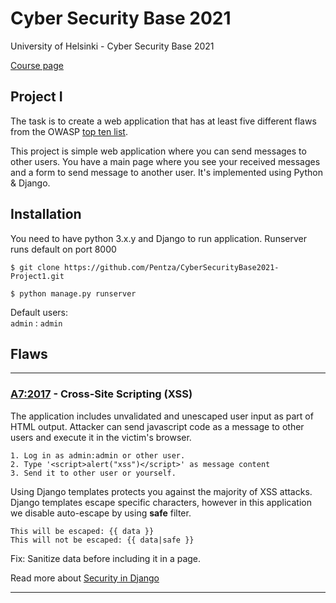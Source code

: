 # **Cyber Security Base 2021**
University of Helsinki - Cyber Security Base 2021

[Course page](https://cybersecuritybase.mooc.fi/)

## **Project I**

The task is to create a web application that has at least five different flaws from the OWASP [top ten list](https://owasp.org/www-project-top-ten/).

This project is simple web application where you can send messages to other users. You have a main page where you see your received messages and a form to send message to another user. It's implemented using Python & Django. 

## Installation
You need to have python 3.x.y and Django to run application. Runserver runs default on port 8000

```
$ git clone https://github.com/Pentza/CyberSecurityBase2021-Project1.git

$ python manage.py runserver
```

Default users:  
`admin` : `admin`


## **Flaws**
---

### [A7:2017](https://owasp.org/www-project-top-ten/2017/A7_2017-Cross-Site_Scripting_(XSS)) - Cross-Site Scripting (XSS)

The application includes unvalidated and unescaped user input as part of HTML output. Attacker can send javascript code as a message to other users and execute it in the victim's browser.

```
1. Log in as admin:admin or other user. 
2. Type '<script>alert("xss")</script>' as message content
3. Send it to other user or yourself. 
```
Using Django templates protects you against the majority of XSS attacks. Django templates escape specific characters, however in this application we disable auto-escape by using **safe** filter. 

```Django
This will be escaped: {{ data }}
This will not be escaped: {{ data|safe }}
```
Fix: Sanitize data before including it in a page. 

Read more about [Security in Django](https://docs.djangoproject.com/en/3.2/topics/security/)

---



